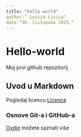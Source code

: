 ```yaml
---
title: "hello world"
author:" Lucija Lisica"
date:"30. listopada 2025."
---
```

# Hello-world
Moj prvi github repozitorij
## Uvod u Markdown
Pogledaj licencu [Licenca](LICENSE)

### Osnove Git-a i GitHub-a
[Ovdje](https://merlin.srce.hr) možete saznati više 

